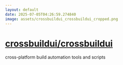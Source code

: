 ```yaml
---
layout: default
date: 2025-07-05T04:26:59.274840
image: assets/crossbuildui_crossbuildui_cropped.png
---
```


# [crossbuildui/crossbuildui](https://github.com/crossbuildui/crossbuildui)

cross-platform build automation tools and scripts
